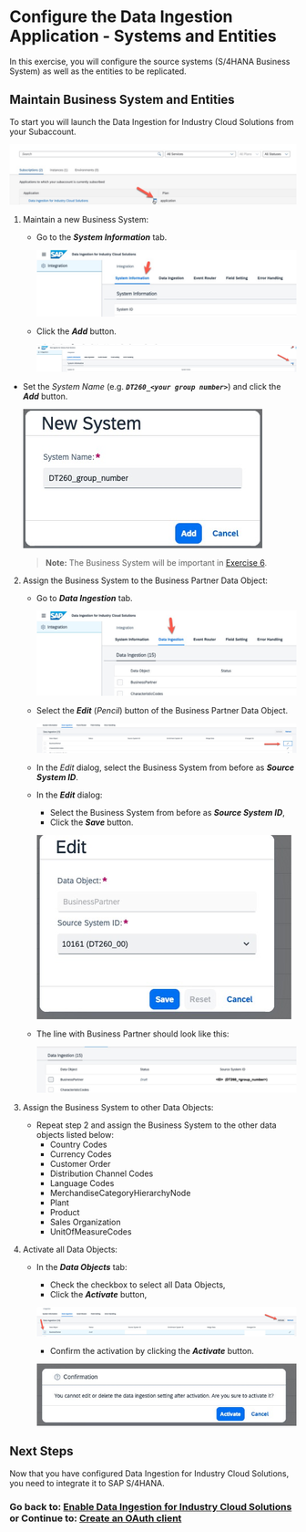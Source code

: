 # Configure the Data Ingestion Application - Systems and Entities

In this exercise, you will configure the source systems (S/4HANA Business System) as well as the entities to be replicated.

## Maintain Business System and Entities

To start you will launch the Data Ingestion for Industry Cloud Solutions from your Subaccount. 

![](images/EX2_1.jpg)

1. Maintain a new Business System:

   - Go to the ***System Information*** tab.

      ![](images/EX2_3.jpg)

   - Click the ***Add*** button.

       ![](images/EX2_2.jpg)

[//]: # (TODO: Replace screenshot with DT261)
   - Set the *System Name* (e.g. ***`DT260_<your group number>`***) and click the ***Add*** button.

       ![](images/EX2_4.jpg)

       > **Note:** The Business System will be important in [Exercise 6](../ex6/README.md).

2. Assign the Business System to the Business Partner Data Object:

   - Go to ***Data Ingestion*** tab. 

       ![](images/EX2_5.jpg)

   - Select the ***Edit*** (*Pencil*) button of the Business Partner Data Object. 

       ![](images/EX2_6.jpg)

   - In the *Edit* dialog, select the Business System from before as ***Source System ID***. 
   - In the ***Edit*** dialog:
     - Select the Business System from before as ***Source System ID***,
     - Click the ***Save*** button.

      ![](images/EX2_7.jpg)

   - The line with Business Partner should look like this: 

       ![](images/EX2_8.jpg)

3. Assign the Business System to other Data Objects:

    - Repeat step 2 and assign the Business System to the other data objects listed below:
      - Country Codes
      - Currency Codes
      - Customer Order
      - Distribution Channel Codes
      - Language Codes
      - MerchandiseCategoryHierarchyNode
      - Plant
      - Product
      - Sales Organization
      - UnitOfMeasureCodes

4. Activate all Data Objects:

    - In the ***Data Objects*** tab:
      - Check the checkbox to select all Data Objects,
      - Click the ***Activate*** button,
	
      ![](images/EX2_9.jpg)
       
      - Confirm the activation by clicking the ***Activate*** button.
      
      ![](images/EX2_10.jpg)

## Next Steps

Now that you have configured Data Ingestion for Industry Cloud Solutions, you need to integrate it to SAP S/4HANA.

### Go back to: [**Enable Data Ingestion for Industry Cloud Solutions**](../ex1/README.md) or Continue to: [**Create an OAuth client**](../ex4/README.md)